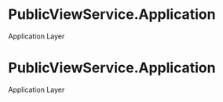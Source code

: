 # PublicViewService.Application
Application Layer
# PublicViewService.Application
Application Layer
